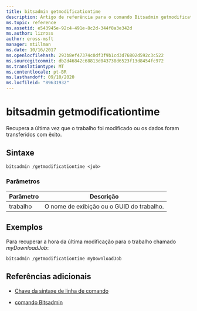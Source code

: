 ```yaml
---
title: bitsadmin getmodificationtime
description: Artigo de referência para o comando Bitsadmin getmodificatime, que recupera a última vez que o trabalho foi modificado ou os dados foram transferidos com êxito.
ms.topic: reference
ms.assetid: e543945e-92c4-491e-8c2d-344f8a3e342d
ms.author: lizross
author: eross-msft
manager: mtillman
ms.date: 10/16/2017
ms.openlocfilehash: 293b8ef47374c0df3f9b1cd3d76802d592c3c522
ms.sourcegitcommit: db2d46842c68813d043738d6523f13d8454fc972
ms.translationtype: MT
ms.contentlocale: pt-BR
ms.lasthandoff: 09/10/2020
ms.locfileid: "89631932"
---
```

# <a name="bitsadmin-getmodificationtime"></a>bitsadmin getmodificationtime

Recupera a última vez que o trabalho foi modificado ou os dados foram transferidos com êxito.

## <a name="syntax"></a>Sintaxe

```
bitsadmin /getmodificationtime <job>
```

### <a name="parameters"></a>Parâmetros

| Parâmetro | Descrição |
| -------------- | -------------- |
| trabalho | O nome de exibição ou o GUID do trabalho. |

## <a name="examples"></a>Exemplos

Para recuperar a hora da última modificação para o trabalho chamado *myDownloadJob*:

```
bitsadmin /getmodificationtime myDownloadJob
```

## <a name="additional-references"></a>Referências adicionais

- [Chave da sintaxe de linha de comando](command-line-syntax-key.md)

- [comando Bitsadmin](bitsadmin.md)
